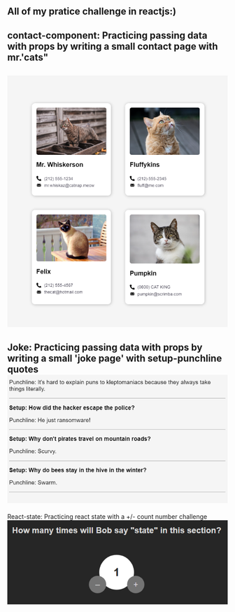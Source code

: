 All of my pratice challenge in reactjs:) 
-----------------------------------------------------------------------------------
contact-component: 
Practicing passing data with props by writing a small contact page with mr.'cats"
------------------------------------------------------------------------------------
![ScreenShot](./contact-component/src/assets/screenshot.png)
------------------------------------------------------------------------------------
Joke: 
Practicing passing data with props by writing a small 'joke page' with setup-punchline quotes
![ScreenShot](./Joke/src/assets/screenshot.png)
------------------------------------------------------------------------------------
React-state:
Practicing react state with a +/- count number challenge
![ScreenShot](./screenshot-challenge/react-state-creenshot.png)
